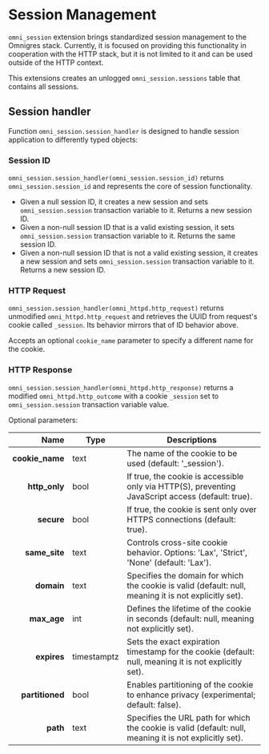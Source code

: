 # Session Management

`omni_session` extension brings standardized session management to the Omnigres stack. Currently, it is focused on
providing this functionality in cooperation with the HTTP stack, but it is not limited to it and can be used outside
of the HTTP context.

This extensions creates an unlogged `omni_session.sessions` table that contains all sessions.

## Session handler

Function `omni_session.session_handler` is designed to handle session application to differently typed objects:

### Session ID

`omni_session.session_handler(omni_session.session_id)` returns `omni_session.session_id` and represents the core of
session functionality.

* Given a null session ID, it creates a new session and sets `omni_session.session` transaction variable to it. Returns
  a
  new session ID.
* Given a non-null session ID that is a valid existing session, it sets `omni_session.session` transaction variable to
  it.
  Returns the same session ID.
* Given a non-null session ID that is not a valid existing session, it creates a new session and sets
  `omni_session.session`
  transaction variable to it. Returns a new session ID.

### HTTP Request

`omni_session.session_handler(omni_httpd.http_request)` returns unmodified `omni_httpd.http_request` and retrieves the
UUID from request's cookie called `_session`. Its behavior mirrors that of ID behavior above.

Accepts an optional `cookie_name` parameter to specify a different name for the cookie.

### HTTP Response

`omni_session.session_handler(omni_httpd.http_response)` returns a modified `omni_httpd.http_outcome` with a cookie
`_session` set to `omni_session.session` transaction variable value.

Optional parameters:

|        **Name** | Type        | Descriptions                                                                                            |
|----------------:|-------------|---------------------------------------------------------------------------------------------------------|
| **cookie_name** | text        | The name of the cookie to be used (default: '_session').                                                |
|   **http_only** | bool        | If true, the cookie is accessible only via HTTP(S), preventing JavaScript access (default: true).       |
|      **secure** | bool        | If true, the cookie is sent only over HTTPS connections (default: true).                                |
|   **same_site** | text        | Controls cross-site cookie behavior. Options: 'Lax', 'Strict', 'None' (default: 'Lax').                 |
|      **domain** | text        | Specifies the domain for which the cookie is valid (default: null, meaning it is not explicitly set).   |
|     **max_age** | int         | Defines the lifetime of the cookie in seconds (default: null, meaning not explicitly set).              |
|     **expires** | timestamptz | Sets the exact expiration timestamp for the cookie (default: null, meaning it is not explicitly set).   |
| **partitioned** | bool        | Enables partitioning of the cookie to enhance privacy (experimental; default: false).                   |
|        **path** | text        | Specifies the URL path for which the cookie is valid (default: null, meaning it is not explicitly set). |

